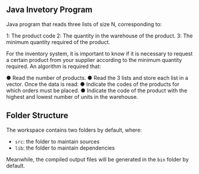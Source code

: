## Java Invetory Program

Java program that reads three lists of size N, corresponding to:

1: The product code
2: The quantity in the warehouse of the product.
3: The minimum quantity required of the product.

For the inventory system, it is important to know if it is necessary to request a certain product from your supplier according to the minimum quantity required. An algorithm is required that:

● Read the number of products.
● Read the 3 lists and store each list in a vector.
Once the data is read:
● Indicate the codes of the products for which orders must be placed.
● Indicate the code of the product with the highest and lowest number of units in the warehouse.

## Folder Structure

The workspace contains two folders by default, where:

- `src`: the folder to maintain sources
- `lib`: the folder to maintain dependencies

Meanwhile, the compiled output files will be generated in the `bin` folder by default.

